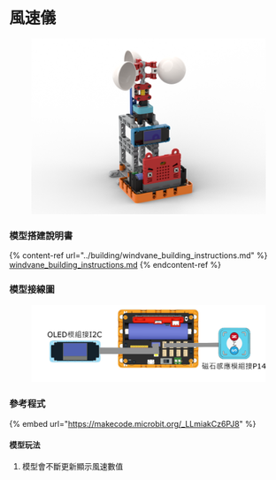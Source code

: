 # 風速儀

<figure><img src="../../../.gitbook/assets/anemometer_robotbit.png" alt=""><figcaption></figcaption></figure>

### 模型搭建說明書

{% content-ref url="../building/windvane_building_instructions.md" %}
[windvane\_building\_instructions.md](../building/windvane\_building\_instructions.md)
{% endcontent-ref %}

### 模型接線圖

<figure><img src="../../../.gitbook/assets/anemometer_wiring_robotbit.png" alt=""><figcaption></figcaption></figure>

### 參考程式

{% embed url="https://makecode.microbit.org/_LLmiakCz6PJ8" %}

#### 模型玩法

1. 模型會不斷更新顯示風速數值
